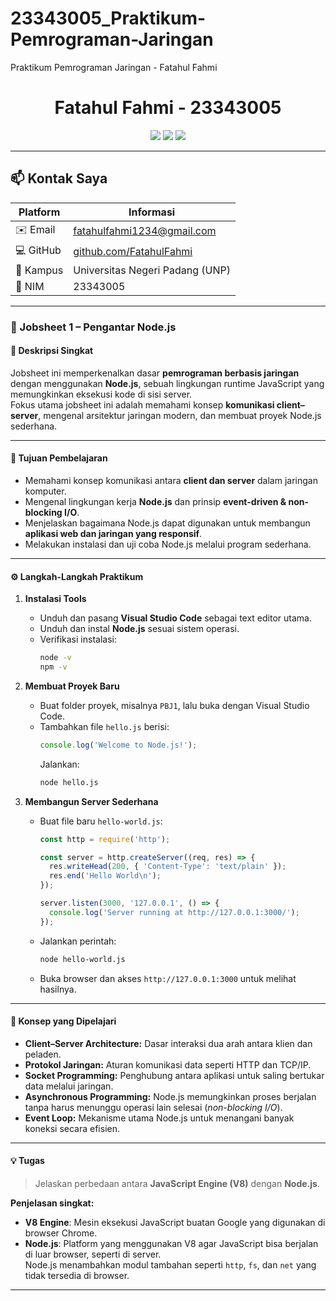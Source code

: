 # 23343005_Praktikum-Pemrograman-Jaringan
Praktikum Pemrograman Jaringan - Fatahul Fahmi

<h1 align="center">Fatahul Fahmi - 23343005</h1>

<p align="center">
  <a href="mailto:fatahulfahmi1234@gmail.com"><img src="https://img.shields.io/badge/📧_Email-fatahulfahmi1234%40gmail.com-blue?style=for-the-badge"></a>
  <img src="https://img.shields.io/badge/🎓_Universitas_Negeri_Padang-orange?style=for-the-badge">
  <img src="https://img.shields.io/badge/💻_Teknik_Informatika-green?style=for-the-badge">
</p>

---


## 📫 Kontak Saya
| Platform | Informasi |
|-----------|------------|
| ✉️ Email | [fatahulfahmi1234@gmail.com](mailto:fatahulfahmi1234@gmail.com) |
| 💻 GitHub | [github.com/FatahulFahmi](https://github.com/FatahulFahmi) |
| 🏫 Kampus | Universitas Negeri Padang (UNP) |
| 🧾 NIM | 23343005 |

---

### 🧾 Jobsheet 1 – Pengantar Node.js 

#### 📘 Deskripsi Singkat
Jobsheet ini memperkenalkan dasar **pemrograman berbasis jaringan** dengan menggunakan **Node.js**, sebuah lingkungan runtime JavaScript yang memungkinkan eksekusi kode di sisi server.  
Fokus utama jobsheet ini adalah memahami konsep **komunikasi client–server**, mengenal arsitektur jaringan modern, dan membuat proyek Node.js sederhana.

---

#### 🎯 Tujuan Pembelajaran
- Memahami konsep komunikasi antara **client dan server** dalam jaringan komputer.  
- Mengenal lingkungan kerja **Node.js** dan prinsip **event-driven & non-blocking I/O**.  
- Menjelaskan bagaimana Node.js dapat digunakan untuk membangun **aplikasi web dan jaringan yang responsif**.  
- Melakukan instalasi dan uji coba Node.js melalui program sederhana.

---

#### ⚙️ Langkah-Langkah Praktikum

1. **Instalasi Tools**
   - Unduh dan pasang **Visual Studio Code** sebagai text editor utama.  
   - Unduh dan instal **Node.js** sesuai sistem operasi.  
   - Verifikasi instalasi:
     ```bash
     node -v
     npm -v
     ```

2. **Membuat Proyek Baru**
   - Buat folder proyek, misalnya `PBJ1`, lalu buka dengan Visual Studio Code.  
   - Tambahkan file `hello.js` berisi:
     ```javascript
     console.log('Welcome to Node.js!');
     ```
     Jalankan:
     ```bash
     node hello.js
     ```

3. **Membangun Server Sederhana**
   - Buat file baru `hello-world.js`:
     ```javascript
     const http = require('http');

     const server = http.createServer((req, res) => {
       res.writeHead(200, { 'Content-Type': 'text/plain' });
       res.end('Hello World\n');
     });

     server.listen(3000, '127.0.0.1', () => {
       console.log('Server running at http://127.0.0.1:3000/');
     });
     ```
   - Jalankan perintah:
     ```bash
     node hello-world.js
     ```
   - Buka browser dan akses `http://127.0.0.1:3000` untuk melihat hasilnya.

---

#### 🧠 Konsep yang Dipelajari
- **Client–Server Architecture:** Dasar interaksi dua arah antara klien dan peladen.  
- **Protokol Jaringan:** Aturan komunikasi data seperti HTTP dan TCP/IP.  
- **Socket Programming:** Penghubung antara aplikasi untuk saling bertukar data melalui jaringan.  
- **Asynchronous Programming:** Node.js memungkinkan proses berjalan tanpa harus menunggu operasi lain selesai (*non-blocking I/O*).  
- **Event Loop:** Mekanisme utama Node.js untuk menangani banyak koneksi secara efisien.

---

#### 💡 Tugas
> Jelaskan perbedaan antara **JavaScript Engine (V8)** dengan **Node.js**.

**Penjelasan singkat:**  
- **V8 Engine**: Mesin eksekusi JavaScript buatan Google yang digunakan di browser Chrome.  
- **Node.js**: Platform yang menggunakan V8 agar JavaScript bisa berjalan di luar browser, seperti di server.  
  Node.js menambahkan modul tambahan seperti `http`, `fs`, dan `net` yang tidak tersedia di browser.

---

